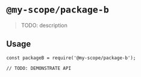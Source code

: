 # `@my-scope/package-b`

> TODO: description

## Usage

```
const packageB = require('@my-scope/package-b');

// TODO: DEMONSTRATE API
```
